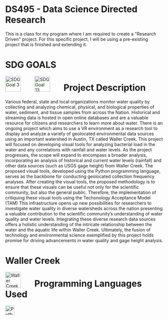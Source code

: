 # DS495 - Data Science Directed Research 
This is a class for my program where I am required to create a "Research Driven" project. For this specific project, I will be using a pre-existing project that is finished and extending it. 

# SDG GOALS 
 <img align="left" alt="SDG Goal 3" width="50px" style="padding-right:40px;" src="https://knowsdgs.jrc.ec.europa.eu/themes/sdgs/assets/img/sdg3.png" />
<img align="left" alt="SDG Goal 13" width="50px" style="padding-right:40px;" src="https://knowsdgs.jrc.ec.europa.eu/themes/sdgs/assets/img/sdg13.png" />

# Project Description
Various federal, state and local organizations monitor water quality by collecting and analyzing chemical, physical, and biological properties of water, sediment, and tissue samples from across the Nation. Historical and streaming data is hosted in open online databases and are a valuable resource for citizens and researchers to learn more about water. There is an ongoing project which aims to use a VR environment as a research tool to display and analyze a variety of geolocated environmental data sources using an important watershed in Austin, TX called Waller Creek. This project will focused on developing visual tools for analyzing bacterial load in the water and any correlations with rainfall and water levels. As the project progresses, the scope will expand to encompass a broader analysis, incorporating an analysis of historical and current water levels (rainfall)  and other data sources (such as USGS gage height)  from Waller Creek. The proposed visual tools, developed using the Python programming language, serves as the backbone for conducting geolocated collection frequency analyses. After creating the visual tools, the proposed methodology is to ensure that these visuals can be useful not only for the scientific community, but also the general public. Therefore, the implementation of critiquing these visual tools using the Techonology Acceptance Model (TAM) This infrastructure opens up new possibilities for researchers to investigate water quality in diverse watersheds across the nation presenting a valuable contribution to the scientific community’s understanding of water quality and water levels. Integrating these diverse research data sources offers a holistic understanding of the intricate relationship between the water and the aquatic life within Waller Creek. Ultimately, the fusion of technology and environmental science exemplified by this project holds promise for driving advancements in water quality and gage height analysis.

# Waller Creek 
<img align="left" alt="Waller Creek" width="50px" style="padding-right:40px;" src="[https://knowsdgs.jrc.ec.europa.eu/themes/sdgs/assets/img/sdg13.png](https://encrypted-tbn0.gstatic.com/images?q=tbn:ANd9GcQNJDy605N-VVvujxiD57U5ABg5EOTojO4AIA&s)](https://encrypted-tbn0.gstatic.com/images?q=tbn:ANd9GcQNJDy605N-VVvujxiD57U5ABg5EOTojO4AIA&s)](https://thedailytexan.com/wp-content/uploads/2022/09/IMG_6185.jpg)" />

# Programming Languages Used 
<img align="left" alt="Python" width="30px" style="padding-right:10px;" src="https://cdn.jsdelivr.net/gh/devicons/devicon/icons/python/python-plain.svg" />



